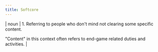 ```yaml
---
title: Softcore
---
```

| noun | 1.  	Referring to people who don't mind not clearing some specific content. 

"Content" in this context often refers to end-game related duties and activities.	|